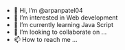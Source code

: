 - 👋 Hi, I’m @arpanpatel04
- 👀 I’m interested in Web development
- 🌱 I’m currently learning Java Script
- 💞️ I’m looking to collaborate on ...
- 📫 How to reach me ...

<!---
arpanpatel04/arpanpatel04 is a ✨ special ✨ repository because its `README.md` (this file) appears on your GitHub profile.
You can click the Preview link to take a look at your changes.
--->

